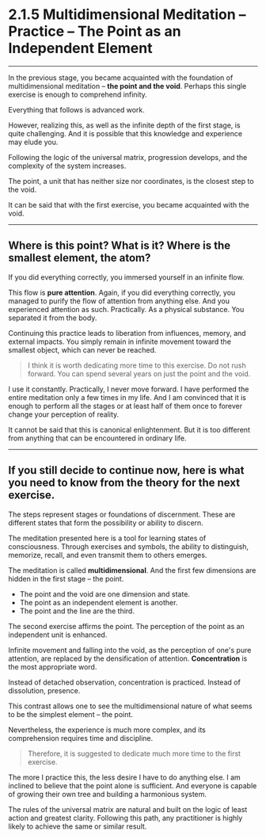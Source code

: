# 2.1.5 Multidimensional Meditation – Practice – The Point as an Independent Element

---

In the previous stage, you became acquainted with the foundation of multidimensional meditation – **the point and the void**.
Perhaps this single exercise is enough to comprehend infinity.

Everything that follows is advanced work.

However, realizing this, as well as the infinite depth of the first stage, is quite challenging. And it is possible that this knowledge and experience may elude you.

Following the logic of the universal matrix, progression develops, and the complexity of the system increases.

The point, a unit that has neither size nor coordinates, is the closest step to the void.

It can be said that with the first exercise, you became acquainted with the void.

---

## Where is this point? What is it? Where is the smallest element, the atom?

If you did everything correctly, you immersed yourself in an infinite flow.

This flow is **pure attention**. Again, if you did everything correctly, you managed to purify the flow of attention from anything else. And you experienced attention as such. Practically. As a physical substance. You separated it from the body.

Continuing this practice leads to liberation from influences, memory, and external impacts. You simply remain in infinite movement toward the smallest object, which can never be reached.

> I think it is worth dedicating more time to this exercise. Do not rush forward. You can spend several years on just the point and the void.

I use it constantly. Practically, I never move forward. I have performed the entire meditation only a few times in my life. And I am convinced that it is enough to perform all the stages or at least half of them once to forever change your perception of reality.

It cannot be said that this is canonical enlightenment. But it is too different from anything that can be encountered in ordinary life.

---

## If you still decide to continue now, here is what you need to know from the theory for the next exercise.

The steps represent stages or foundations of discernment. These are different states that form the possibility or ability to discern.

The meditation presented here is a tool for learning states of consciousness. Through exercises and symbols, the ability to distinguish, memorize, recall, and even transmit them to others emerges.

The meditation is called **multidimensional**. And the first few dimensions are hidden in the first stage – the point.

- The point and the void are one dimension and state.
- The point as an independent element is another.
- The point and the line are the third.

The second exercise affirms the point. The perception of the point as an independent unit is enhanced.

Infinite movement and falling into the void, as the perception of one's pure attention, are replaced by the densification of attention. **Concentration** is the most appropriate word.

Instead of detached observation, concentration is practiced. Instead of dissolution, presence.

This contrast allows one to see the multidimensional nature of what seems to be the simplest element – the point.

Nevertheless, the experience is much more complex, and its comprehension requires time and discipline.

> Therefore, it is suggested to dedicate much more time to the first exercise.

The more I practice this, the less desire I have to do anything else. I am inclined to believe that the point alone is sufficient. And everyone is capable of growing their own tree and building a harmonious system.

The rules of the universal matrix are natural and built on the logic of least action and greatest clarity. Following this path, any practitioner is highly likely to achieve the same or similar result.